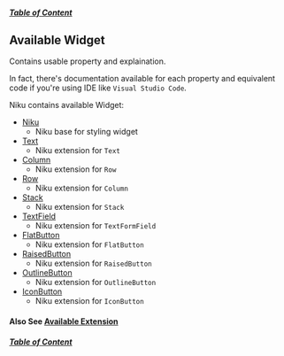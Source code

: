 ##### [Table of Content](https://github.com/saltyaom/niku/blob/main/doc/README.md)

## Available Widget
Contains usable property and explaination.

In fact, there's documentation available for each property and equivalent code if you're using IDE like `Visual Studio Code`.

Niku contains available Widget:
- [Niku](https://github.com/saltyaom/niku/blob/main/doc/widget/base.md)
  - Niku base for styling widget
- [Text](https://github.com/saltyaom/niku/blob/main/doc/widget/text.md)
  - Niku extension for `Text`
- [Column](https://github.com/saltyaom/niku/blob/main/doc/widget/column.md)
  - Niku extension for `Row`
- [Row](https://github.com/saltyaom/niku/blob/main/doc/widget/row.md)
  - Niku extension for `Column`
- [Stack](https://github.com/saltyaom/niku/blob/main/doc/widget/stack.md)
  - Niku extension for `Stack`  
- [TextField](https://github.com/saltyaom/niku/blob/main/doc/widget/textfield.md)
  - Niku extension for `TextFormField`
- [FlatButton](https://github.com/saltyaom/niku/blob/main/doc/widget/flatButton.md)
  - Niku extension for `FlatButton`
- [RaisedButton](https://github.com/saltyaom/niku/blob/main/doc/widget/raisedButton.md)
  - Niku extension for `RaisedButton`
- [OutlineButton](https://github.com/saltyaom/niku/blob/main/doc/widget/outlineButton.md)
  - Niku extension for `OutlineButton`
- [IconButton](https://github.com/saltyaom/niku/blob/main/doc/widget/iconButton.md)
  - Niku extension for `IconButton`

#### Also See [Available Extension](https://github.com/saltyaom/niku/blob/main/doc/extension/README.md)

##### [Table of Content](https://github.com/saltyaom/niku/blob/main/doc/README.md)
